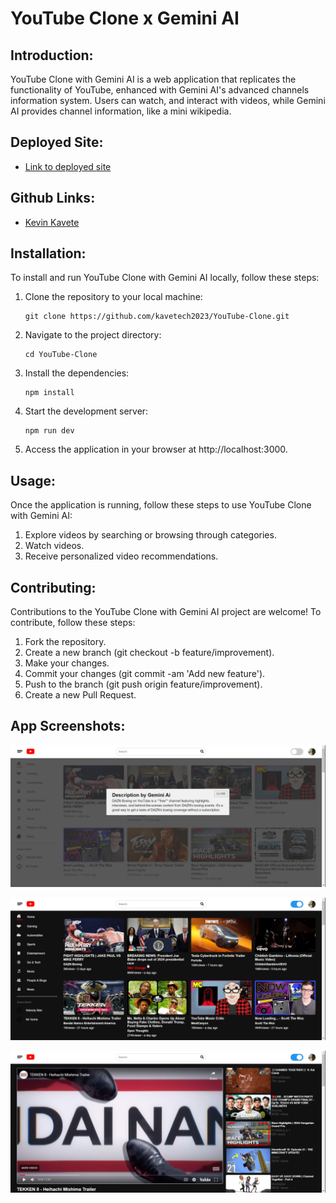 # YouTube Clone x Gemini AI

## Introduction:

YouTube Clone with Gemini AI is a web application that replicates the functionality of YouTube, enhanced with Gemini AI's advanced channels information system. Users can watch, and interact with videos, while Gemini AI provides channel information, like a mini wikipedia.

## Deployed Site:

-  [Link to deployed site](https://youtube-clone-x-gemini-ai.vercel.app/)

## Github Links:

- [Kevin Kavete](https://github.com/kavetech2023)

## Installation:

To install and run YouTube Clone with Gemini AI locally, follow these steps:

1. Clone the repository to your local machine:
    ```
    git clone https://github.com/kavetech2023/YouTube-Clone.git
    ```

2. Navigate to the project directory:
    ```
    cd YouTube-Clone
    ```

3. Install the dependencies:
    ```
    npm install
    ```

4. Start the development server:
    ```
    npm run dev
    ```

5. Access the application in your browser at http://localhost:3000.

## Usage:

Once the application is running, follow these steps to use YouTube Clone with Gemini AI:

1. Explore videos by searching or browsing through categories.
2. Watch videos.
4. Receive personalized video recommendations.

## Contributing:

Contributions to the YouTube Clone with Gemini AI project are welcome! To contribute, follow these steps:

1. Fork the repository.
2. Create a new branch (git checkout -b feature/improvement).
3. Make your changes.
4. Commit your changes (git commit -am 'Add new feature').
5. Push to the branch (git push origin feature/improvement).
6. Create a new Pull Request.

## App Screenshots:

!["Gemini Ai screenshot"](screenshots/Youtube_clone_screenshot.png)

!["Darkmode screenshot"](screenshots/darkmode-screen-shot.png)

!["Single video screenshot"](screenshots/single_video_page_screenshot.png)

